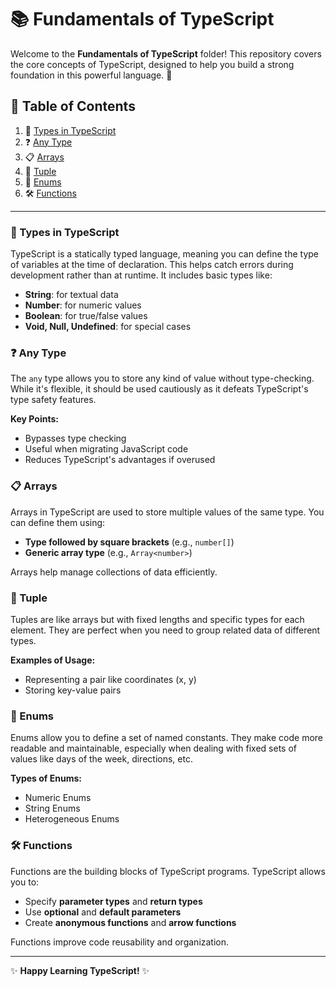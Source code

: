 # 📚 Fundamentals of TypeScript

Welcome to the **Fundamentals of TypeScript** folder! This repository covers the core concepts of TypeScript, designed to help you build a strong foundation in this powerful language. 🚀

## 📑 Table of Contents
1. 🔡 [Types in TypeScript](#-types-in-typescript)
2. ❓ [Any Type](#-any-type)
3. 📋 [Arrays](#-arrays)
4. 🔗 [Tuple](#-tuple)
5. 🎯 [Enums](#-enums)
6. 🛠️ [Functions](#-functions)

---

### 🔡 Types in TypeScript
TypeScript is a statically typed language, meaning you can define the type of variables at the time of declaration. This helps catch errors during development rather than at runtime. It includes basic types like:
- **String**: for textual data
- **Number**: for numeric values
- **Boolean**: for true/false values
- **Void, Null, Undefined**: for special cases

### ❓ Any Type
The `any` type allows you to store any kind of value without type-checking. While it's flexible, it should be used cautiously as it defeats TypeScript's type safety features.

**Key Points:**
- Bypasses type checking
- Useful when migrating JavaScript code
- Reduces TypeScript's advantages if overused

### 📋 Arrays
Arrays in TypeScript are used to store multiple values of the same type. You can define them using:
- **Type followed by square brackets** (e.g., `number[]`)
- **Generic array type** (e.g., `Array<number>`)

Arrays help manage collections of data efficiently.

### 🔗 Tuple
Tuples are like arrays but with fixed lengths and specific types for each element. They are perfect when you need to group related data of different types.

**Examples of Usage:**
- Representing a pair like coordinates (x, y)
- Storing key-value pairs

### 🎯 Enums
Enums allow you to define a set of named constants. They make code more readable and maintainable, especially when dealing with fixed sets of values like days of the week, directions, etc.

**Types of Enums:**
- Numeric Enums
- String Enums
- Heterogeneous Enums

### 🛠️ Functions
Functions are the building blocks of TypeScript programs. TypeScript allows you to:
- Specify **parameter types** and **return types**
- Use **optional** and **default parameters**
- Create **anonymous functions** and **arrow functions**

Functions improve code reusability and organization.

---

✨ **Happy Learning TypeScript!** ✨

